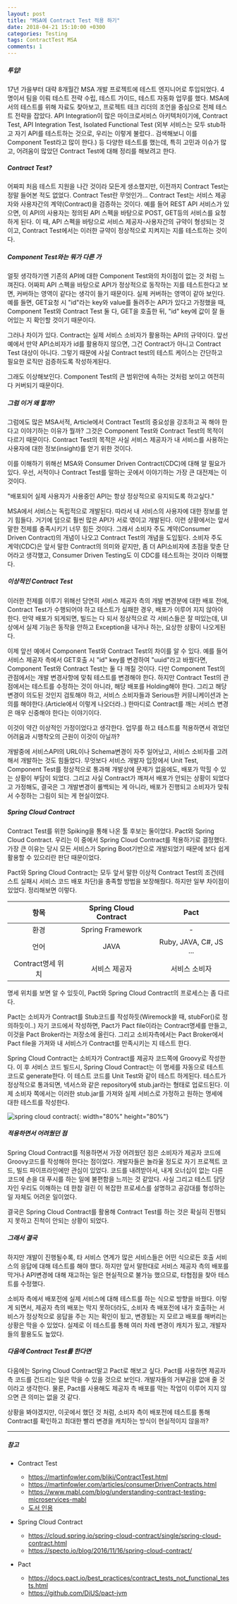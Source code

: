 ```yaml
---
layout: post
title: "MSA에 Contract Test 적용 하기"
date: 2018-04-21 15:10:00 +0300
categories: Testing
tags: ContractTest MSA
comments: 1
---
```


#####  투입!
17년 가을부터 대략 8개월간 MSA 개발 프로젝트에 테스트 엔지니어로 투입되었다. 4명이서 팀을 이뤄 테스트 전략 수립, 테스트 가이드, 테스트 자동화 업무를 했다. MSA에서의 테스트를 위해 자료도 찾아보고, 프로젝트 테크 리더의 조언을 중심으로 전체 테스트 전략을 잡았다. API Integration이 많은 마이크로서비스 아키텍처이기에, Contract Test, API Integration Test, Isolated Functional Test (외부 서비스는 모두 stub하고 자기 API를 테스트하는 것으로, 우리는 이렇게 불렀다.. 검색해보니 이를 Component Test라고 많이 한다.) 등 다양한 테스트를 했는데, 특히 고민과 이슈가 많고, 어려움이 많았던 Contract Test에 대해 정리를 해보려고 한다.

##### Contract Test?
어짜피 처음 테스트 지원을 나간 것이라 모든게 생소했지만, 이전까지 Contract Test는 정말 들어본 적도 없었다. Contract Test란 무엇인가... Contract Test는 서비스 제공자와 사용자간의 계약(Contract)을 검증하는 것이다. 예를 들어 REST API 서비스가 있으면, 이 API의 사용자는 정의된 API 스펙을 바탕으로 POST, GET등의 서비스를 요청하게 된다. 이 때, API 스펙을 바탕으로 서비스 제공자-사용자간의 규약이 형성되는 것이고, Contract Test에서는 이러한 규약이 정상적으로 지켜지는 지를 테스트하는 것이다.

##### Component Test와는 뭐가 다른 가
얼핏 생각하기엔 기존의 API에 대한 Component Test와의 차이점이 없는 것 처럼 느껴진다. 어짜피 API 스펙을 바탕으로 API가 정상적으로 동작하는 지를 테스트한다고 보면, 커버하는 영역이 같다는 생각이 들기 때문이다. 실제 커버하는 영역이 같아 보인다. 예를 들면, GET요청 시 "id"라는 key와 value를 돌려주는 API가 있다고 가정했을 때, Component Test와 Contract Test 둘 다, GET을 호출한 뒤, "id" key에 값이 잘 들어있는 지 확인할 것이기 때문이다.

그러나 차이가 있다. Contract는 실제 서비스 소비자가 활용하는 API의 규약이다. 앞선 예에서 만약 API소비자가 id를 활용하지 않으면, 그건 Contract가 아니고 Contract Test 대상이 아니다. 그렇기 때문에 사실 Contract test의 테스트 케이스는 간단하고 필요한 로직만 검증하도록 작성하게된다.

그래도 이상해보인다. Component Test의 큰 범위안에 속하는 것처럼 보이고 여전히 다 커버되기 때문이다.

##### 그럼 이거 왜 할까?
그럼에도 많은 MSA서적, Article에서 Contract Test의 중요성을 강조하고 꼭 해야 한다고 이야기하는 이유가 뭘까? 그것은 Component Test와 Contract Test의 목적이 다르기 때문이다. Contract Test의 목적은 사실 서비스 제공자가 내 서비스를 사용하는 사용자에 대한 정보(insight)를 얻기 위한 것이다.

이를 이해하기 위해선 MSA와 Consumer Driven Contract(CDC)에 대해 알 필요가 있다. 우선, 서적이나 Contract Test를 말하는 곳에서 이야기하는 가장 큰 대전제는 이것이다.

"배포되어 실제 사용자가 사용중인 API는 항상 정상적으로 유지되도록 하고싶다."

MSA에서 서비스는 독립적으로 개발된다. 따라서 내 서비스의 사용자에 대한 정보를 얻기 힘들다. 거기에 덤으로 훨씬 많은 API가 서로 엮이고 개발된다. 이런 상황에서는 앞서 말한 전제를 충족시키기 너무 힘든 것이다. 그래서 소비자 주도 계약(Consumer Driven Contract)의 개념이 나오고 Contract Test의 개념을 도입됬다. 소비자 주도 계약(CDC)은 앞서 말한 Contract의 의미와 같지만, 좀 더 API소비자에 초점을 맞춘 단어라고 생각했고, Consumer Driven Testing도 이 CDC를 테스트하는 것이라 이해했다.

##### 이상적인 Contract Test
이러한 전제를 이루기 위해선 당연히 서비스 제공자 측의 개발 변경분에 대한 배포 전에, Contract Test가 수행되어야 하고 테스트가 실패한 경우, 배포가 이루어 지지 않아야 한다. 만약 배포가 되게되면, 빌드는 다 되서 정상적으로 각 서비스들은 잘 떠있는데, UI상에서 실제 기능은 동작을 안하고 Exception을 내거나 하는, 요상한 상황이 나오게된다.

이제 앞선 예에서 Component Test와 Contract Test의 차이를 알 수 있다. 예를 들어 서비스 제공자 측에서 GET호출 시 "id" key를 변경하여 "uuid"라고 바꿨다면, Component Test와 Contract Test는 둘 다 깨질 것이다. 다만 Component Test의 관점에서는 개발 변경사항에 맞춰 테스트를 변경해야 한다. 하지만 Contract Test의 관점에서는 테스트를 수정하는 것이 아니라, 해당 배포를 Holding해야 한다. 그리고 해당 변경이 의도된 것인지 검토해야 하고, 서비스 소비자들과 Serious한 커뮤니케이션과 논의를 해야한다.(Article에서 이렇게 나오더라..) 한마디로 Contract를 깨는 서비스 변경은 매우 신중해야 한다는 이야기이다.

이것이 약간 이상적인 가정이었다고 생각한다.
업무를 하고 테스트를 적용하면서 겪었던 어려움과 시행착오의 근원이 이것이 아닐까?

개발중에 서비스API의 URL이나 Schema변경이 자주 일어났고, 서비스 소비자를 고려해서 개발하는 것도 힘들었다. 무엇보다 서비스 개발자 입장에서 Unit Test, Component Test를 정상적으로 통과해 개발상에 문제가 없음에도, 배포가 막힐 수 있는 상황이 부담이 되었다. 그리고 사실 Contract가 깨져서 배포가 안되는 상황이 되었다고 가정해도, 결국은 그 개발변경이 롤백되는 게 아니라, 배포가 진행되고 소비자가 맞춰서 수정하는 그림이 되는 게 현실이었다.

##### Spring Cloud Contract
Contract Test를 위한 Spiking을 통해 나온 툴 후보는 둘이었다. Pact와 Spring Cloud Contract. 우리는 이 중에서 Spring Cloud Contract를 적용하기로 결정했다. 가장 큰 이유는 당시 모든 서비스가 Spring Boot기반으로 개발되었기 때문에 보다 쉽게 활용할 수 있으리란 판단 때문이었다.

Pact와 Spring Cloud Contract는 모두 앞서 말한 이상적 Contract Test의 조건(테스트 실패시 서비스 코드 배포 차단)을 충족할 방법을 보장해줬다. 하지만 일부 차이점이 있었다. 정리해보면 이렇다.

항목|Spring Cloud Contract|Pact
:------:|:------:|:------:
환경|Spring Framework|-
언어|JAVA|Ruby, JAVA, C#, JS ...
Contract명세 위치|서비스 제공자|서비스 소비자

명세 위치를 보면 알 수 있듯이, Pact와 Spring Cloud Contract의 프로세스는 좀 다르다.

Pact는 소비자가 Contract를 Stub코드를 작성하듯(Wiremock쓸 때, stubFor()로 정의하듯이..) 자기 코드에서 작성하면, Pact가 Pact file이라는 Contract명세를 만들고, 이것을 Pact Broker라는 저장소에 올린다. 그리고 소비자측에서는 Pact Broker에서 Pact file을 가져와 내 서비스가 Contract를 만족시키는 지 테스트 한다.

Spring Cloud Contract는 소비자가 Contract를 제공자 코드쪽에 Groovy로 작성한다. 이 후 서비스 코드 빌드시, Spring Cloud Contract는 이 명세를 자동으로 테스트 코드로 generate한다. 이 테스트 코드를 Unit Test와 같이 테스트 하게된다. 테스트가 정상적으로 통과되면, 넥서스와 같은 repository에 stub.jar라는 형태로 업로드된다. 이제 소비자 쪽에서는 이러한 stub.jar를 가져와 실제 서비스로 가정하고 원하는 명세에 대한 테스트를 작성한다.

![spring cloud contract](../../../assets/postImages/spring-cloud-contract.png){: width="80%" height="80%"}

##### 적용하면서 어려웠던 점
Spring Cloud Contract를 적용하면서 가장 어려웠던 점은 소비자가 제공자 코드에 Groovy코드를 작성해야 한다는 점이었다. 개발자들은 놀라울 정도로 자기 프로젝트 코드, 빌드 파이프라인에만 관심이 있었다. 코드를 내려받아서, 내게 오너십이 없는 다른 코드에 손을 대 푸시를 하는 일에 불편함을 느끼는 것 같았다. 사실 그리고 테스트 담당자인 우리도 이해하는 데 한참 걸린 이 복잡한 프로세스를 설명하고 공감대를 형성하는 일 자체도 어려운 일이었다.

결국은 Spring Cloud Contract를 활용해 Contract Test를 하는 것은 확실히 진행되지 못하고 진척이 안되는 상황이 되었다.

##### 그래서 결국
하지만 개발이 진행될수록, 타 서비스 연계가 많은 서비스들은 어떤 식으로든 호출 서비스의 응답에 대해 테스트를 해야 했다. 하지만 앞서 말한대로 서비스 제공자 측의 배포를 막거나 API변경에 대해 재고하는 일은 현실적으로 불가능 했으므로, 타협점을 찾아 테스트를 수정했다.

소비자 측에서 배포전에 실제 서비스에 대해 테스트를 하는 식으로 방향을 바꿨다. 이렇게 되면서, 제공자 측의 배포는 막지 못하더라도, 소비자 측 배포전에 내가 호출하는 서비스가 정상적으로 응답을 주는 지는 확인이 됬고, 변경됬는 지 모르고 배포를 해버리는 상황은 막을 수 있었다. 실제로 이 테스트를 통해 여러 차례 변경이 캐치가 됬고, 개발자들의 활용도도 높았다.

##### 다음에 Contract Test를 한다면
다음에는 Spring Cloud Contract말고 Pact로 해보고 싶다. Pact를 사용하면 제공자 측 코드를 건드리는 일은 막을 수 있을 것으로 보인다. 개발자들의 거부감을 없애 줄 것이라고 생각한다. 물론, Pact를 사용해도 제공자 측 배포를 막는 작업이 이루어 지지 않으면 큰 의미는 없을 것 같다.

상황을 봐야겠지만, 이곳에서 했던 것 처럼, 소비자 측이 배포전에 테스트를 통해 Contract를 확인하고 최대한 빨리 변경을 캐치하는 방식이 현실적이지 않을까?

------
##### 참고
- Contract Test
  - <https://martinfowler.com/bliki/ContractTest.html>
  - <https://martinfowler.com/articles/consumerDrivenContracts.html>
  - <https://www.mabl.com/blog/understanding-contract-testing-microservices-mabl>
  - [도서 인용](https://books.google.co.kr/books?id=OeUlDwAAQBAJ&pg=PA205&lpg=PA205&dq=contract+testing+%EC%9D%98%EB%AF%B8&source=bl&ots=mndEbB-B_w&sig=ycw5DOJJYIZnlyYhQbRNkhhuDV8&hl=ko&sa=X&ved=0ahUKEwjt5NfX2MPaAhVGEpQKHW6iDFAQ6AEIXzAF#v=onepage&q=contract%20testing%20%EC%9D%98%EB%AF%B8&f=false)

- Spring Cloud Contract
  - <https://cloud.spring.io/spring-cloud-contract/single/spring-cloud-contract.html>
  - <https://specto.io/blog/2016/11/16/spring-cloud-contract/>

- Pact
  - <https://docs.pact.io/best_practices/contract_tests_not_functional_tests.html>
  - <https://github.com/DiUS/pact-jvm>
